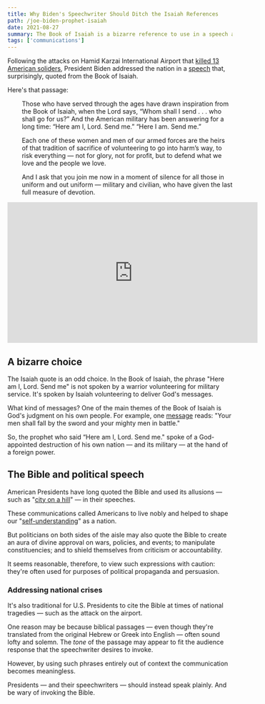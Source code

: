 ```yaml
---
title: Why Biden's Speechwriter Should Ditch the Isaiah References
path: /joe-biden-prophet-isaiah
date: 2021-08-27
summary: The Book of Isaiah is a bizarre reference to use in a speech about America's military. Here's why.
tags: ['communications']
---
```


Following the attacks on Hamid Karzai International Airport that <a href="https://www.cbsnews.com/news/kabul-airport-attack-victims-united-states-military-service-members/" target="blank">killed 13 American soliders</a>, President Biden addressed the nation in a <a href="https://www.whitehouse.gov/briefing-room/speeches-remarks/2021/08/26/remarks-by-president-biden-on-the-terror-attack-at-hamid-karzai-international-airport/" target="blank">speech</a> that, surprisingly, quoted from the Book of Isaiah.

Here's that passage: 

<div style="padding-left: 2.3em"><p>Those who have served through the ages have drawn inspiration from the Book of Isaiah, when the Lord says, “Whom shall I send . . . who shall go for us?”  And the American military has been answering for a long time: “Here am I, Lord.  Send me.”  “Here I am.  Send me.”</p></div>

<div style="padding-left: 2.3em"><p>Each one of these women and men of our armed forces are the heirs of that tradition of sacrifice of volunteering to go into harm’s way, to risk everything — not for glory, not for profit, but to defend what we love and the people we love.</p></div>

<div style="padding-left: 2.3em"><p>And I ask that you join me now in a moment of silence for all those in uniform and out uniform — military and civilian, who have given the last full measure of devotion.</p></div>

<iframe width="560" height="315" src="https://www.youtube.com/embed/yHO90WMg3AQ" title="YouTube video player" frameborder="0" allow="accelerometer; autoplay; clipboard-write; encrypted-media; gyroscope; picture-in-picture" allowfullscreen></iframe>

## A bizarre choice

The Isaiah quote is an odd choice. In the Book of Isaiah, the phrase "Here am I, Lord. Send me" is not spoken by a warrior volunteering for military service. It's spoken by Isaiah volunteering to deliver God's messages.

What kind of messages? One of the main themes of the Book of Isaiah is God's judgment on his own people. For example, one <a href="https://biblia.com/bible/nasb95/isaiah/3" target="blank">message</a> reads: "Your men shall fall by the sword and your mighty men in battle." 

So, the prophet who said “Here am I, Lord. Send me." spoke of a God-appointed destruction of his own nation — and its military — at the hand of a foreign power. 


## The Bible and political speech

American Presidents have long quoted the Bible and used its allusions — such as "<a href="https://biblia.com/books/esv/Mt5.14" target="blank">city on a hill</a>" — in their speeches. 

These communications called Americans to live nobly and helped to shape our "<a href="https://www.neh.gov/article/how-america-became-city-upon-hill" target="blank">self-understanding</a>" as a nation. 

But politicians on both sides of the aisle may also quote the Bible to create an aura of divine approval on wars, policies, and events; to manipulate constituencies; and to shield themselves from criticism or accountability.

It seems reasonable, therefore, to view such expressions with caution: they're often used for purposes of political propaganda and persuasion.

### Addressing national crises

It's also traditional for U.S. Presidents to cite the Bible at times of national tragedies — such as the attack on the airport. 

One reason may be because biblical passages — even though they're translated from the original Hebrew or Greek into English — often sound lofty and solemn. The <em>tone</em> of the passage may appear to fit the audience response that the speechwriter desires to invoke.

However, by using such phrases entirely out of context the communication becomes meaningless.

Presidents — and their speechwriters — should instead speak plainly. And be wary of invoking the Bible.
